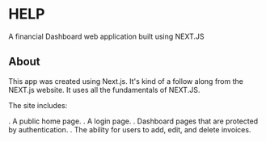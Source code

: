 # HELP
A financial Dashboard web application built using NEXT.JS


## About 
This app was created using Next.js. It's kind of a follow along from the NEXT.js website. It uses all the fundamentals of NEXT.JS. 

The site includes:

. A public home page.
. A login page.
. Dashboard pages that are protected by authentication.
. The ability for users to add, edit, and delete invoices.
